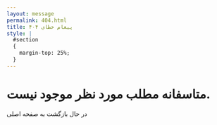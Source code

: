 ```yaml
---
layout: message
permalink: 404.html
title: پیغام خطای ۴۰۴
style: |
  #section 
  {
    margin-top: 25%;
  }
---
```


# متاسفانه مطلب مورد نظر موجود نیست.
در حال بازگشت به صفحه اصلی
